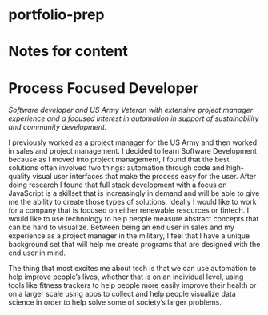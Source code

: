 # portfolio-prep

# Notes for content

# Process Focused Developer

*Software developer and US Army Veteran with extensive project manager experience and a focused interest in automation in support of sustainability and community development.*

I previously worked as a project manager for the US Army and then worked in sales and project management.  I decided to learn Software Development because as I moved into project management, I found that the best solutions often involved two things: automation through code and high-quality visual user interfaces that make the process easy for the user.  After doing research I found that full stack development with a focus on JavaScript is a skillset that is increasingly in demand and will be able to give me the ability to create those types of solutions.  Ideally I would like to work for a company that is focused on either renewable resources or fintech.  I would like to use technology to help people measure abstract concepts that can be hard to visualize.  Between being an end user in sales and my experience as a project manager in the military, I feel that I have a unique background set that will help me create programs that are designed with the end user in mind.

The thing that most excites me about tech is that we can use automation to help improve people’s lives, whether that is on an individual level, using tools like fitness trackers to help people more easily improve their health or on a larger scale using apps to collect and help people visualize data science in order to help solve some of society’s larger problems.

